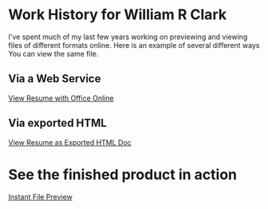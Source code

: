 # Work History for William R Clark

I've spent much of my last few years working on previewing and viewing files of different formats online.  Here is an example of several different ways You can view the same file.

## Via a Web Service
[View Resume with Office Online](https://view.officeapps.live.com/op/view.aspx?src=https%3A%2F%2Fgithub.com%2FWilliamRClark%2Fworkhistory%2Fblob%2Fmaster%2FResume2018.docx%3Fraw%3Dtrue)

## Via exported HTML
[View Resume as Exported HTML Doc](http://htmlpreview.github.io/?https://raw.githubusercontent.com/WilliamRClark/workhistory/master/Resume2018.htm)

# See the finished product in action
[Instant File Preview](http://htmlpreview.github.io/?https://raw.githubusercontent.com/WilliamRClark/workhistory/master/InstantPreview.html)
